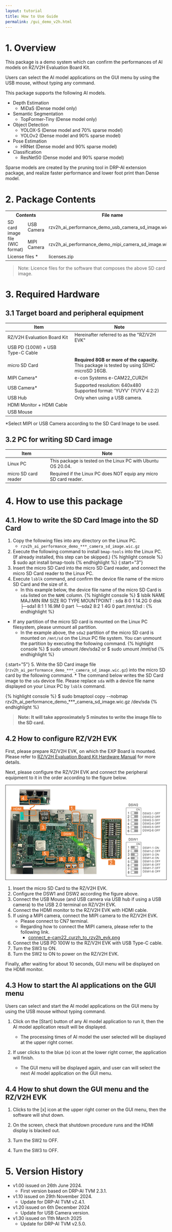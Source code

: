 ```yaml
---
layout: tutorial
title: How to Use Guide
permalink: /gui_demo_v2h.html
---
```

# 1. Overview

This package is a demo system which can confirm the performances of AI models on RZ/V2H Evaluation Board Kit.

Users can select the AI model applications on the GUI menu by using the USB mouse, without typing any command.

This package supports the following AI models.

* Depth Estimation
  * MiDaS (Dense model only)
* Semantic Segmentation
  * TopFormer-Tiny (Dense model only)
* Object Detection
  * YOLOX-S (Dense model and 70% sparse model)
  * YOLOv2 (Dense model and 90% sparse model)
* Pose Estimation
  * HRNet (Dense model and 90% sparse model)
* Classification
  * ResNet50 (Dense model and 90% sparse model)

Sparse models are created by the pruning tool in DRP-AI extension package, and realize faster performance and lower foot print than Dense model.

# 2. Package Contents

<table>
 <tr>
  <th colspan="2">Contents</th>
  <th>File name</th>
 </tr>
 <tr>
  <td rowspan="2">SD card image file (WIC format)</td>
  <td>USB Camera</td>
  <td>rzv2h_ai_performance_demo_usb_camera_sd_image.wic.gz</td>
</tr>
<tr>
  <td>MIPI Camera</td>
  <td>rzv2h_ai_performance_demo_mipi_camera_sd_image.wic.gz</td>
</tr>
<tr>
  <td colspan="2">License files *</td>
  <td>licenses.zip</td>
</tr>
</table>

>Note: Licence files for the software that composes the above SD card image.

# 3. Required Hardware

## 3.1 Target board and peripheral equipment

| Item                                      | Note                                                         |
| ----------------------------------------- | ------------------------------------------------------------ |
| RZ/V2H Evaluation Board Kit               | Hereinafter referred to as the "RZ/V2H EVK"                  |
| USB PD (100W) + USB Type-C Cable          |                                                              |
| micro SD Card                             | **Required 8GB or more of the capacity.**<br />This package is tested by using SDHC microSD 16GB. |
| MIPI Camera*                              | e-con Systems e-CAM22_CURZH
| USB Camera*                               | Supported resolution: 640x480<br /> Supported format: 'YUYV' (YUYV 4:2:2) |
| USB Hub                                   | Only when using a USB camera.                                |
| HDMI Monitor + HDMI Cable                 |                                                              |
| USB Mouse                                 |                                                              |

*Select MIPI or USB Camera according to the SD Card Image to be used.

## 3.2 PC for writing SD Card image

| Item                 | Note                                                         |
| -------------------- | ------------------------------------------------------------ |
| Linux PC             | This package is tested on the Linux PC with Ubuntu OS 20.04. |
| micro SD card reader | Required if the Linux PC does NOT equip any micro SD card reader. |

# 4. How to use this package

## 4.1. How to write the SD Card Image into the SD Card

1. Copy the following files into any directory on the Linux PC.
   * `rzv2h_ai_performance_demo_***_camera_sd_image.wic.gz`
2. Execute the following command to install `bmap-tools` into the Linux PC. (If already installed, this step can be skipped.)
{% highlight console %}
$ sudo apt install bmap-tools
{% endhighlight %}
{:start="3"}
3. Insert the micro SD Card into the micro SD Card reader, and connect the micro SD Card reader to the Linux PC.
4. Execute `lsblk` command, and confirm the device file name of the micro SD Card and the size of it.
   * In this example below, the device file name of the micro SD Card is `sda` listed on the  `NAME` column.
{% highlight console %}
$ lsblk
NAME        MAJ:MIN RM   SIZE RO TYPE MOUNTPOINT
:
sda           8:0    1  14.2G  0 disk
├─sda1        8:1    1  16.9M  0 part
└─sda2        8:2    1     4G  0 part /mnt/sd
:
{% endhighlight %}
* If any partition of the micro SD card is mounted on the Linux PC filesystem, please unmount all partition.
  * In the example above, the `sda2` partition of the micro SD card is mounted on `/mnt/sd` on the Linux PC file system. You can unmount the partition by executing the following command.
{% highlight console %}
$ sudo umount /dev/sda2
or
$ sudo umount /mnt/sd
{% endhighlight %}

{:start="5"}
5. Write the SD Card image file (`rzv2h_ai_performance_demo_***_camera_sd_image.wic.gz`) into the micro SD card by the following command.
    * The command below writes the SD Card image to the `sda` device file.
    Please replace `sda` with a device file name displayed on your Linux PC by  `lsblk` command.

{% highlight console %}
$ sudo bmaptool copy --nobmap rzv2h_ai_performance_demo_***_camera_sd_image.wic.gz /dev/sda
{% endhighlight %}

> **Note: It will take approximately 5 minutes to write the image file to the SD card.**

## 4.2 How to configure RZ/V2H EVK

First, please prepare RZ/V2H EVK, on which the EXP Board is mounted. Please refer to [RZ/V2H Evaluation Board Kit Hardware Manual](https://www.renesas.com/us/en/document/mah/rzv2h-evaluation-board-kit-secure-type-hardware-manual?r=25471796) for more details.

Next, please configure the RZ/V2H EVK and connect the peripheral equipment to it in the order according to the figure below.

![rzv2h_evk_demo_setting](img/rzv2h_evk_demo_setting.png)

1. Insert the micro SD Card to the RZ/V2H EVK.
2. Configure the DSW1 and DSW2 according the figure above.
3. Connect the USB Mouse (and USB camera via USB hub if using a USB camera) to the USB 2.0 terminal
on RZ/V2H EVK.
4. Connect the HDMI monitor to the RZ/V2H EVK with HDMI cable.
5. If using a MIPI camera, connect the MIPI camera to the RZ/V2H EVK.
    * Please connect to CN7 terminal.
    * Regarding how to connect the MIPI camera, please refer to the following link.
        * [connect_e-cam22_curzh_to_rzv2h_evk.png](https://github.com/renesas-rz/rzv_drp-ai_tvm/blob/main/how-to/img/connect_e-cam22_curzh_to_rzv2h_evk.png)
6. Connect the USB PD 100W to the RZ/V2H EVK with USB Type-C cable.
7. Turn the SW3 to ON.
8. Turn the SW2 to ON to power on the RZ/V2H EVK.

Finally, after waiting for about 10 seconds, GUI menu will be displayed on the HDMI monitor.

## 4.3 How to start the AI applications on the GUI menu

Users can select and start the AI model applications on the GUI menu by using the USB mouse without typing command.

1. Click on the [Start] button of any AI model application to run it, then the AI model application result will be displayed.
   * The processing times of AI model the user selected will be displayed at the upper right corner.

2. If user clicks to the blue (x) icon at the lower right corner, the application will finish. 
   * The GUI menu will be displayed again, and user can will select the next AI model application on the GUI menu.

## 4.4 How to shut down the GUI menu and the RZ/V2H EVK

1. Clicks to the [x] icon at the upper right corner on the GUI menu, then the software will shut down.

2. On the screen, check that shutdown procedure runs and the HDMI display is blacked out.

3. Turn the SW2 to OFF.

4. Turn the SW3 to OFF.

# 5. Version History

* v1.00 issued on 26th June 2024. 
  * First version based on DRP-AI TVM 2.3.1.
* v1.10 issued on 29th November 2024.
  * Update for DRP-AI TVM v2.4.1.
* v1.20 issued on 6th December 2024
  * Update for USB Camera version.
* v1.30 issued on 11th March 2025
  * Update for DRP-AI TVM v2.5.0.
